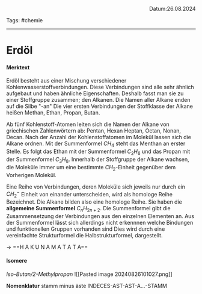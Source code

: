 <p align="right">Datum:26.08.2024</p>

Tags: #chemie

---

# Erdöl

#### Merktext
Erdöl besteht aus einer Mischung verschiedener Kohlenwasserstoffverbindungen. Diese Verbindungen sind alle sehr ähnlich aufgebaut und haben ähnliche Eigenschaften. Deshalb fasst man sie zu einer Stoffgruppe zusammen; den Alkanen. Die Namen aller Alkane enden auf die Silbe "-an" Die vier ersten Verbindungen der Stoffklasse der Alkane heißen Methan, Ethan, Propan, Butan.

Ab fünf Kohlenstoff-Atomen leiten sich die Namen der Alkane von griechischen Zahlenwörtern ab: Pentan, Hexan Heptan, Octan, Nonan, Decan. Nach der Anzahl der Kohlenstoffatomen im Molekül lassen sich die Alkane ordnen. Mit der Summenformel $CH_4$ steht das Menthan an erster Stelle. Es folgt das Ethan mit der Summenformel $C_2H_6$ und das Propan mit der Summenformel $C_3H_8$. Innerhalb der Stoffgruppe der Alkane wachsen, die Moleküle immer um eine bestimmte $CH_2$-Einheit gegenüber dem Vorherigen Molekül.

Eine Reihe von Verbindungen, deren Moleküle sich jeweils nur durch  ein $CH_2^-$ Einheit von einander unterscheiden, wird als homologe Reihe Bezeichnet. Die Alkane bilden also eine homologe Reihe. Sie haben die **allgemeine Summenformel** $C_nH_{2n+2}$. Die Summenformel gibt die Zusammensetzung der Verbindungen aus den einzelnen Elementen an. Aus der Summenformel lässt sich allerdings nicht erkennnen welche Bindungen und funktionellen Gruppen vorhanden sind Dies wird durch eine vereinfachte Strukturformel die Halbstrukturformel, dargestellt.


→ ==H A K U N A M A T A T A== 


#### Isomere
*Iso-Butan/2-Methylpropan*
![[Pasted image 20240826101027.png]]

**Nomenklatur**
stamm minus äste
INDECES-AST-AST-A...-STAMM